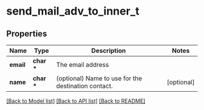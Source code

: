 # send_mail_adv_to_inner_t

## Properties
Name | Type | Description | Notes
------------ | ------------- | ------------- | -------------
**email** | **char \*** | The email address | 
**name** | **char \*** | (optional) Name to use for the destination contact. | [optional] 

[[Back to Model list]](../README.md#documentation-for-models) [[Back to API list]](../README.md#documentation-for-api-endpoints) [[Back to README]](../README.md)


